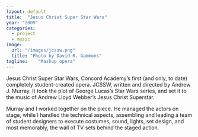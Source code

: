 ```yaml
---
layout: default
title:  "Jesus Christ Super Star Wars"
year: "2009"
categories:
  - project
  - music
image:
  url: "/images/jcssw.png"
  title: "Photo by David R. Gammons"
tagline:    "Mashup opera"
---
```

Jesus Christ Super Star Wars, Concord Academy&#8217;s first (and only, to date) completely student-created opera. JCSSW, written and directed by Andrew J. Murray. It took the plot of George Lucas&#8217;s Star Wars series, and set it to the music of Andrew Lloyd Webber&#8217;s Jesus Christ Superstar.

Murray and I worked together on the piece. He managed the actors on stage, while I handled the technical aspects, assembling and leading a team of student designers to execute costumes, sound, lights, set design, and most memorably, the wall of TV sets behind the staged action.
